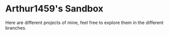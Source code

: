 # Arthur1459's Sandbox

Here are different projects of mine, feel free to explore them in the different branches.
